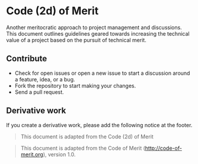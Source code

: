 # Code (2d) of Merit

Another meritocratic approach to project management and discussions. This document
outlines guidelines geared towards increasing the technical value of a project
based on the pursuit of technical merit.

## Contribute
- Check for open issues or open a new issue to start a discussion around a 
feature, idea, or a bug.
- Fork the repository to start making your changes.
- Send a pull request.

## Derivative work
If you create a derivative work, please add the following notice at the footer.

> This document is adapted from the Code (2d) of Merit

> This document is adapted from the Code of Merit (http://code-of-merit.org),
version 1.0.
